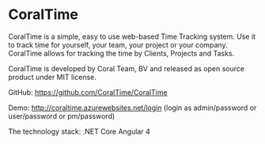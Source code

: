 # CoralTime

CoralTime is a simple, easy to use web-based Time Tracking system. Use it to track time for yourself, your team, your project or your company. CoralTime allows for tracking the time by Clients, Projects and Tasks.

CoralTime is developed by Coral Team, BV and released as open source product under MIT license. 

GitHub: https://github.com/CoralTime/CoralTime

Demo: http://coraltime.azurewebsites.net/login (login as admin/password or user/password or pm/password)

The technology stack:
.NET Core
Angular 4
